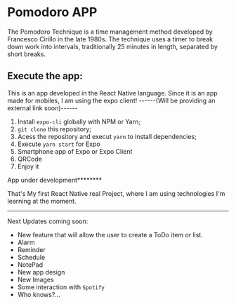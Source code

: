 # Pomodoro APP
The Pomodoro Technique is a time management method developed by Francesco Cirillo in the late 1980s. The technique uses a timer to break down work into intervals, traditionally 25 minutes in length, separated by short breaks.


## Execute the app:

This is an app developed in the React Native language.
Since it is an app made for mobiles, I am using the expo client!
  ------(Will be providing an external link soon)------

1. Install `expo-cli` globally with NPM or Yarn;
2. `git clone`  this repository;
3. Acess the repository and execut `yarn` to install dependencies;
4. Execute `yarn start` for Expo
5. Smartphone app of Expo or Expo Client
6. QRCode
7. Enjoy it



App under development********



That's My first React Native real Project, where I am using technologies I'm learning at the moment.


----------------------------------------------------------------------------------------------------------------------------------------

Next Updates coming soon: 
  - New feature that will allow the user to create a ToDo item or list.
  - Alarm
  - Reminder
  - Schedule
  - NotePad
  - New app design
  - New Images
  - Some interaction with `Spotify`
  - Who knows?...


